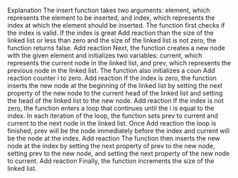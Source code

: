 Explanation
The insert function takes two arguments: element, which represents the element to be inserted, and index, which
represents the index at which the element should be inserted. The function first checks if the index is valid. If
the index is great
Add reaction
than the size of the linked list or less than zero and the size of the linked list is not zero,
the function returns false.
Add reaction
Next, the function creates a new node with the given element and initializes two variables: current, which
represents the current node in the linked list, and prev, which represents the previous node in the linked list.
The function also initializes a coun
Add reaction
counter i to zero.
Add reaction
If the index is zero, the function inserts the new node at the beginning of the linked list by setting the next
property of the new node to the current head of the linked list and setting the head of the linked list to the new node.
Add reaction
If the index is not zero, the function enters a loop that continues until the i is equal to the index. In each
iteration of the loop, the function sets prev to current and current to the next node in the linked list. Once
Add reaction
the loop is finished, prev will be the node immediately before the index and current will be the node at the
index.
Add reaction
The function then inserts the new node at the index by setting the next property of prev to the new node,
setting prev to the new node, and setting the next property of the new node to current.
Add reaction
Finally, the function increments the size of the linked list.
